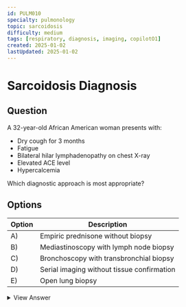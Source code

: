 ```yaml
---
id: PULM010
specialty: pulmonology
topic: sarcoidosis
difficulty: medium
tags: [respiratory, diagnosis, imaging, copilotO1]
created: 2025-01-02
lastUpdated: 2025-01-02
---
```


# Sarcoidosis Diagnosis

## Question
A 32-year-old African American woman presents with:
- Dry cough for 3 months
- Fatigue
- Bilateral hilar lymphadenopathy on chest X-ray
- Elevated ACE level
- Hypercalcemia

Which diagnostic approach is most appropriate?

## Options
| Option | Description                                          |
|--------|------------------------------------------------------|
| A)     | Empiric prednisone without biopsy                    |
| B)     | Mediastinoscopy with lymph node biopsy              |
| C)     | Bronchoscopy with transbronchial biopsy             |
| D)     | Serial imaging without tissue confirmation           |
| E)     | Open lung biopsy                                    |

<details>
<summary>View Answer</summary>

## Correct Answer
C

## Explanation
1. Bronchoscopy with transbronchial biopsy:
   - Less invasive than alternatives
   - High diagnostic yield
   - Can obtain multiple specimens
2. Mediastinoscopy (B) more invasive than needed
3. Treatment without diagnosis (A) not recommended
4. Monitoring alone (D) insufficient
5. Open biopsy (E) too aggressive

## References
- ATS/ERS/WASOG Guidelines for Sarcoidosis
- CHEST 2020: "Diagnosis and Management of Sarcoidosis"
</details>

